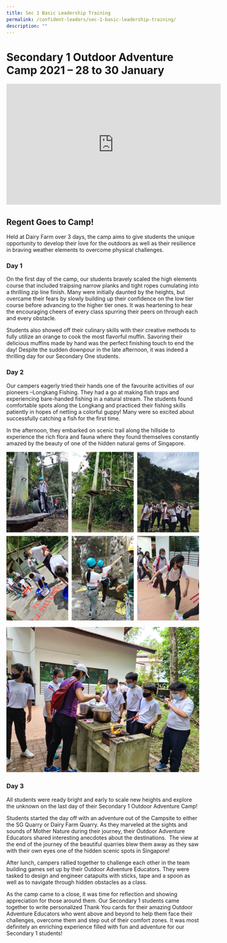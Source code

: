 ```yaml
---
title: Sec 1 Basic Leadership Training
permalink: /confident-leaders/sec-1-basic-leadership-training/
description: ""
---
```



# Secondary 1 Outdoor Adventure Camp 2021 – 28 to 30 January


<iframe width="560" height="315" src="https://www.youtube.com/embed/NYboZP3Bimo" title="YouTube video player" frameborder="0" allow="accelerometer; autoplay; clipboard-write; encrypted-media; gyroscope; picture-in-picture" allowfullscreen></iframe>


## Regent Goes to Camp!

Held at Dairy Farm over 3 days, the camp aims to give students the unique opportunity to develop their love for the outdoors as well as their resilience in braving weather elements to overcome physical challenges.

### Day 1

On the first day of the camp, our students bravely scaled the high elements course that included traipsing narrow planks and tight ropes cumulating into a thrilling zip line finish. Many were initially daunted by the heights, but overcame their fears by slowly building up their confidence on the low tier course before advancing to the higher tier ones. It was heartening to hear the encouraging cheers of every class spurring their peers on through each and every obstacle.

Students also showed off their culinary skills with their creative methods to fully utilize an orange to cook the most flavorful muffin. Savoring their delicious muffins made by hand was the perfect finishing touch to end the day! Despite the sudden downpour in the late afternoon, it was indeed a thrilling day for our Secondary One students.

### Day 2

Our campers eagerly tried their hands one of the favourite activities of our pioneers –Longkang Fishing. They had a go at making fish traps and experiencing bare-handed fishing in a natural stream. The students found comfortable spots along the Longkang and practiced their fishing skills patiently in hopes of netting a colorful guppy! Many were so excited about successfully catching a fish for the first time.

In the afternoon, they embarked on scenic trail along the hillside to experience the rich flora and fauna where they found themselves constantly amazed by the beauty of one of the hidden natural gems of Singapore.

![](/images/Sec%201%20Adventure%20day%20camp%201.jpg)

![](/images/WhatsApp-Image-2021-01-29.jpeg)

### Day 3

All students were ready bright and early to scale new heights and explore the unknown on the last day of their Secondary 1 Outdoor Adventure Camp!

Students started the day off with an adventure out of the Campsite to either the SG Quarry or Dairy Farm Quarry. As they marveled at the sights and sounds of Mother Nature during their journey, their Outdoor Adventure Educators shared interesting anecdotes about the destinations.  The view at the end of the journey of the beautiful quarries blew them away as they saw with their own eyes one of the hidden scenic spots in Singapore!

After lunch, campers rallied together to challenge each other in the team building games set up by their Outdoor Adventure Educators. They were tasked to design and engineer catapults with sticks, tape and a spoon as well as to navigate through hidden obstacles as a class.

As the camp came to a close, it was time for reflection and showing appreciation for those around them. Our Secondary 1 students came together to write personalized Thank You cards for their amazing Outdoor Adventure Educators who went above and beyond to help them face their challenges, overcome them and step out of their comfort zones. It was most definitely an enriching experience filled with fun and adventure for our Secondary 1 students!